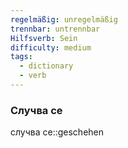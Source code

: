 ```yaml
---
regelmäßig: unregelmäßig
trennbar: untrennbar
Hilfsverb: Sein
difficulty: medium
tags:
  - dictionary
  - verb
---
```


### Случва се

случва се::geschehen 